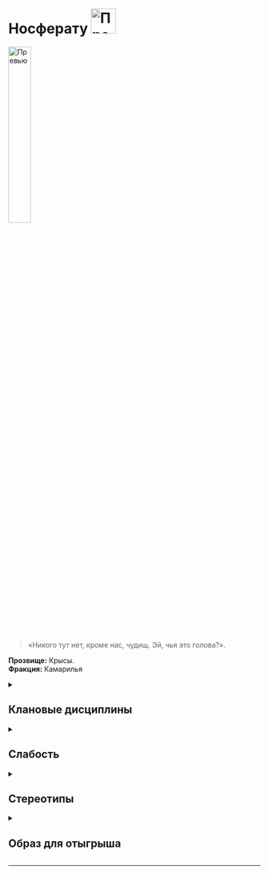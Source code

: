 # Носферату <img src="https://cdn.discordapp.com/attachments/1374311310501875752/1429076898926956574/1024px-Nosferatu_symbol.png?ex=68f4d313&is=68f38193&hm=e5fd61a4d11002a7b8a6d0d15e10b94f38c3c59469fee65853e36087307ac47c" width="50" alt="Превью">

<img src="https://cdn.discordapp.com/attachments/1374311310501875752/1429060986521780304/cd10dc719e47824a653fe42bbb7d8f40.jpg?ex=68f4c441&is=68f372c1&hm=24c71e1f00348e054db5a2ce800f5ef28655a38bb13b916691ad15b4c2bcb229" width="30%" alt="Превью">

> «Никого тут нет, кроме нас, чудищ. Эй, чья это голова?».

**Прозвище:** Крысы.\
**Фракция:** Камарилья

<details>
  <summary> <h2> Клановые дисциплины </h2> </summary>

 <details> 
  <summary> Анимализм </summary>

  </details>


   <details> 
  <summary> Сокрытие </summary>
   
> Сокрытие — это дисциплина, которая помогает Сородичам прятаться от чужих глаз даже на виду у целой толпы

</details>
  

   <details> 
  <summary> <h3> Мощь </h3> </summary>
     
 >  Наделяет Сородичей сверхъестественной силой. Она позволяет им совершать гигантские прыжки, поднимать огромные тяжести и сокрушать врагов ударами невероятной разрушительной силы.

**Использование:**
- Каждый пункт Мощи увеличивает пул любых проверок силы на один d10.
- При желании персонаж может потратить пункт крови, чтобы на один ход обменять любое количество пунктов Мощи на равное количество гарантированных успехов во всех проверках силы.
- В ближнем бою (т. е. в драке и фехтовании) успехи, полученные благодаря Мощи (как полученные в результате проверки силы, так и гарантированные), учитываются при подсчёте результатов проверок урона.


</details>

</details>

</details>

<details> 
  <summary> <h2> Слабость </h2> </summary>

Показатель привлекательности всех Носферату равен нулю, и они никак не могут это изменить. Зачеркните эту характеристику в своём бланке персонажа. Проверки, в которых задействована привлекательность, даются этим Сородичам с большим трудом.

</details>

<details> 
  <summary> <h2> Стереотипы </h2> </summary>

**Что клан думает о вампирских сообществах?**
  - о Комарилье: 
  - о Шабаше: 
  - об Анархах: 

**Что клан думает о других кланах и что другие кланы думают о них?**

  
  ```
                                                Что думает клан о других кланах                                            Что думают другие кланы об Вентру
---------------------------------------------------------------------------------------------------------------------------------------------------------------------------

                                                                                     Камарилья

---------------------------------------------------------------------------------------------------------------------------------------------------------------------------
Вентру                            
---------------------------------------------------------------------------------------------------------------------------------------------------------------------------
Гангрел                          
---------------------------------------------------------------------------------------------------------------------------------------------------------------------------     
Малкавиане                       
---------------------------------------------------------------------------------------------------------------------------------------------------------------------------
Носферату                        
---------------------------------------------------------------------------------------------------------------------------------------------------------------------------
Тореадор                         
---------------------------------------------------------------------------------------------------------------------------------------------------------------------------
Тремер                            
---------------------------------------------------------------------------------------------------------------------------------------------------------------------------

                                                                                            Шабаш

---------------------------------------------------------------------------------------------------------------------------------------------------------------------------

Лассомбра                      
---------------------------------------------------------------------------------------------------------------------------------------------------------------------------
Цимисхи                         
---------------------------------------------------------------------------------------------------------------------------------------------------------------------------

                                                                                          Независимые

---------------------------------------------------------------------------------------------------------------------------------------------------------------------------
Каитифы                         
---------------------------------------------------------------------------------------------------------------------------------------------------------------------------
Ассамиты                        
---------------------------------------------------------------------------------------------------------------------------------------------------------------------------
Джованни                        
---------------------------------------------------------------------------------------------------------------------------------------------------------------------------
Последователи Сета               
---------------------------------------------------------------------------------------------------------------------------------------------------------------------------
Равнос                          
---------------------------------------------------------------------------------------------------------------------------------------------------------------------------

```

</details>


<details> 
  <summary> <h2> Образ для отыгрыша </h2> </summary>

  <details> 
  <summary> Экспозиция  </summary>
    
Тому, кто сомневается, что Становление — это проклятие, достаточно взглянуть на Носферату. Метка Каина изменяет облик новорождённых Носферату до неузнаваемости, превращая их в уродливых чудовищ. Члены этого клана предпочитают скрываться в тени и не попадаться на глаза даже Сородичам. У других вампиров кошмарная внешность Носферату вызывает лишь иррациональный гнев и насмешливое презрение, за которым, как за маской, порой скрываются отвращение и страх. Как бы то ни было, предвзятое отношение к Носферату нередко становится непреодолимым препятствием на пути любых попыток социального взаимодействия этого клана с другими вампирами.
Единственное, что перепадает Носферату от своих высокомерных сородичей, — это их тайны. Дело в том, что среди Сородичей Крысы занимают нишу информаторов и шпионов: они активно пользуются своими сверхъестественными способностями и «социальной невидимостью» для того, чтобы подслушивать, подсматривать и красть чужие секреты, умудряясь обращать себе на пользу даже чужое лицемерие.
В целом же Носферату вынуждены вести уединённый и замкнутый образ жизни, а их отношение к Проклятию Каина сильно зависит от взглядов, убеждений и моральной стойкости каждого конкретного вампира. Однако сложно постоянно испытывать на себе отторжение со стороны «сородичей» и не позволять себе платить им той же монетой. Кто‑то из Крыс ожесточается, превращаясь в чудовище не только снаружи, но и изнутри, а кто‑то так и остаётся несчастным, запертым в уродливом теле изгнанником, обречённым мириться с вечным и неизбывным одиночеством. Некоторые носферату, напротив, относятся к своей внешности с гордостью, объявляя себя истинным воплощением природы Проклятых, ответом на извечную загадку «Зверь я иль Зверем стать мне суждено».

</details>

  <details> 
  <summary> Внешний вид  </summary>

Кошмарный облик — клеймо клана Носферату, и многообразнейшим их уродствам поистине несn числа. Среди Крыс вряд ли найдётся хоть пара похожих друг на друга вампиров, так что для стороннего наблюдателя носферату — готовые экспонаты для кунсткамеры: непропорциональные конечности, шишковатые суставы, жуткие гримасы, причудливо искривлённые позвоночники, безобразные лица, судорожно пульсирующие наросты и рудиментарные придатки, вообще не свойственные людям.
Сами Крысы обычно скрывают свои лица и тела под бесформенной одеждой и грязным тряпьём, но кое‑кому из носферату, напротив, нравится и даже льстит впечатление, которое они производят на окружающих, так что из этого правила существует немало исключений.

</details>

 <details> 
  <summary> Убежища </summary>
   
 Подальше от других вампиров, и будь то подземный лабиринт в городской канализации или свитое в шпиле пустующей церкви комфортабельное гнездо, первоочередное значение для любой Крысы имеет именно уединённость и безопасность. Самые непритязательные из Носферату устраивают скваты в заброшенных кварталах и глухих переулках — где угодно, лишь бы их не нашли.

</details>

 <details> 
  <summary> Биографии </summary>
   
Большинство Крыс подпадает под одну из двух категорий. Первые даруют Становление калекам, бродягам, изгоям и беглецам, руководствуясь возникающим порой чувством некоего духовного сродства; вторые же относятся к Становлению как к жестокой шутке, в результате которой даже богатейшего и прекраснейшего из людей можно обречь на вечную муку в уродливом теле и в окружении других чудовищ.
Физические и ментальные характеристики Крысы по понятным причинам ценят выше социальных и предпочитают соблюдать баланс между талантами, навыками и знаниями. Факты биографии Носферату обычно не слишком разнообразны, но хорошо развиты и в большинстве своём так или иначе связаны с выполнением различных поручений и оказанием информационных услуг: союзники, информаторы, ментор и реже — влияние.


</details>


</details>

</details>

-------------------------------------------------------------------------------------------------------------------------------------------------------------------------------------------------

